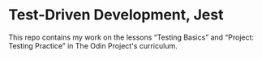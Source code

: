 # Test-Driven Development, Jest
This repo contains my work on the lessons “Testing Basics” and “Project: Testing Practice” in The Odin Project's curriculum. 
